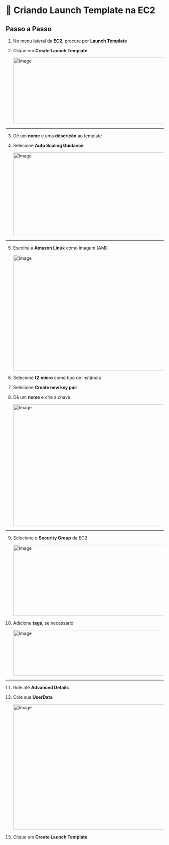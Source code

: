 # 🚀 Criando Launch Template na EC2

## Passo a Passo

1. No menu lateral da **EC2**, procure por **Launch Template**  
2. Clique em **Create Launch Template**  


    <img width="749" height="211" alt="Image" src="https://github.com/user-attachments/assets/883df538-bdc3-4051-a217-7c37fcd766dd" />

---

3. Dê um **nome** e uma **descrição** ao template  
4. Selecione **Auto Scaling Guidance**  

    <img width="505" height="266" alt="Image" src="https://github.com/user-attachments/assets/ad0226f5-21ab-4874-8119-129136e3b7de" />

---

5. Escolha a **Amazon Linux** como imagem (AMI)  

    <img width="622" height="368" alt="Image" src="https://github.com/user-attachments/assets/60dba680-ea1c-450b-842f-e3a19a666f71" />

6. Selecione **t2.micro** como tipo de instância  
7. Selecione **Create new key pair**  
8. Dê um **nome** e crie a chave  

    <img width="635" height="388" alt="Image" src="https://github.com/user-attachments/assets/3f61e6fe-4ecd-48e6-9426-d9800e49bbee" />

---

9. Selecione o **Security Group** da EC2  

    <img width="617" height="226" alt="Image" src="https://github.com/user-attachments/assets/f4926e30-af0f-42df-bed2-1889a48be14a" />

10. Adicione **tags**, se necessário  

    <img width="642" height="145" alt="Image" src="https://github.com/user-attachments/assets/7a7b3b9d-e2dc-472e-885a-b4ec81b54603" />

---

11. Role até **Advanced Details**  
12. Cole sua **UserData**  

    <img width="625" height="400" alt="Image" src="https://github.com/user-attachments/assets/d3a137cb-10a1-44d6-8a39-a15544d066d8" />

13. Clique em **Create Launch Template**  





